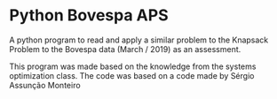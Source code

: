 # Python Bovespa APS
A python program to read and apply a similar problem to the Knapsack Problem to the Bovespa data (March / 2019) as an assessment.

This program was made based on the knowledge from the systems optimization class.
The code was based on a code made by Sérgio Assunção Monteiro